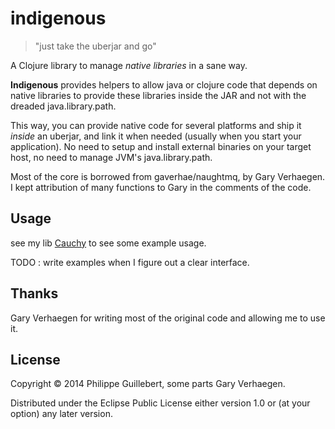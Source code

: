 # indigenous

> "just take the uberjar and go"

A Clojure library to manage _native libraries_ in a sane way.

**Indigenous** provides helpers to allow java or clojure code
that depends on native libraries to provide these libraries
inside the JAR and not with the dreaded java.library.path.

This way, you can provide native code for several platforms
and ship it _inside_ an uberjar, and link it when needed
(usually when you start your application).
No need to setup and install external binaries on your target host,
no need to manage JVM's java.library.path.

Most of the core is borrowed from gaverhae/naughtmq, by Gary Verhaegen.
I kept attribution of many functions to Gary in the comments of the code.


## Usage

see my lib [Cauchy](http://github.com/pguillebert/cauchy) to see some
example usage.

TODO : write examples when I figure out a clear interface.


## Thanks

Gary Verhaegen for writing most of the original code and allowing me
to use it.


## License

Copyright © 2014 Philippe Guillebert, some parts Gary Verhaegen.

Distributed under the Eclipse Public License either version 1.0 or (at
your option) any later version.
